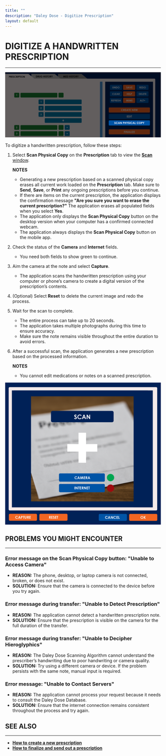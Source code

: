 ```yaml
---
title: ""
description: "Daley Dose - Digitize Prescription"
layout: default
---
```


# **DIGITIZE A HANDWRITTEN PRESCRIPTION**
---

![Scan Button](/assets/images/daley-dose-home-window-parts-scan.png)  

To digitize a handwritten prescription, follow these steps:

1. Select **Scan Physical Copy** on the **Prescription** tab to view the [**Scan** window](/daleydose/window-scan).

   **NOTES**
   - Generating a new prescription based on a scanned physical copy erases all current work loaded on the **Prescription** tab. Make sure to **Send**, **Save**, or **Print** any ongoing prescriptions before you continue.
   - If there are items on the current prescription, the application displays the confirmation message **"Are you sure you want to erase the current prescription?"** The application erases all populated fields when you select **Yes**.
   - The application only displays the **Scan Physical Copy** button on the desktop version when your computer has a confirmed connected webcam.
   - The application always displays the **Scan Physical Copy** button on the mobile app.

2. Check the status of the **Camera** and **Internet** fields.
   - You need both fields to show green to continue.

3. Aim the camera at the note and select **Capture**.
   - The application scans the handwritten prescription using your computer or phone’s camera to create a digital version of the prescription’s contents.

4. (Optional) Select **Reset** to delete the current image and redo the process.

5. Wait for the scan to complete.
   - The entire process can take up to 20 seconds.
   - The application takes multiple photographs during this time to ensure accuracy.
   - Make sure the note remains visible throughout the entire duration to avoid errors.

6. After a successful scan, the application generates a new prescription based on the processed information.

   **NOTES**
   - You cannot edit medications or notes on a scanned prescription.


![Scan Window](/assets/images/daley-dose-scan-window.png)  

## **PROBLEMS YOU MIGHT ENCOUNTER**
---

### Error message on the **Scan Physical Copy** button: **"Unable to Access Camera"**
- **REASON:** The phone, desktop, or laptop camera is not connected, broken, or does not exist.
- **SOLUTION:** Ensure that the camera is connected to the device before you try again.

### Error message during transfer: **"Unable to Detect Prescription"**
- **REASON:** The application cannot detect a handwritten prescription note.
- **SOLUTION:** Ensure that the prescription is visible on the camera for the full duration of the transfer.

### Error message during transfer: **"Unable to Decipher Hieroglyphics"**
- **REASON:** The Daley Dose Scanning Algorithm cannot understand the prescriber’s handwriting due to poor handwriting or camera quality.
- **SOLUTION:** Try using a different camera or device. If the problem persists with the same note, manual input is required.

### Error message: **"Unable to Contact Servers"**
- **REASON:** The application cannot process your request because it needs to consult the Daley Dose Database.
- **SOLUTION:** Ensure that the internet connection remains consistent throughout the process and try again.

## **SEE ALSO**
---
- [**How to create a new prescription**](/daleydose/prescription-create-new)  
- [**How to finalize and send out a prescription**](/daleydose/prescription-finalize)
